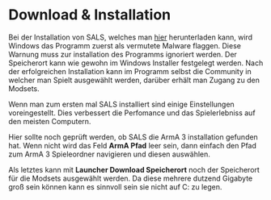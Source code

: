 # Download & Installation

Bei der Installation von SALS, welches man [hier](https://sals-app.com/) herunterladen kann, wird Windows das Programm zuerst als vermutete Malware flaggen. Diese Warnung muss zur installation des Programms ignoriert werden. Der Speicherort kann wie gewohn im Windows Installer festgelegt werden. Nach der erfolgreichen Installation kann im Programm selbst die Community in welcher man Spielt ausgewählt werden, darüber erhält man Zugang zu den Modsets. 

Wenn man zum ersten mal SALS installiert sind einige Einstellungen voreingestellt. Dies verbessert die Perfomance und das Spielerlebniss auf den meisten Computern.

Hier sollte noch geprüft werden, ob SALS die ArmA 3 installation gefunden hat. Wenn nicht wird das Feld **ArmA Pfad** leer sein, dann  einfach den Pfad zum ArmA 3 Spieleordner navigieren und diesen auswählen. 

Als letztes kann mit **Launcher Download Speicherort** noch der Speicherort für die Modsets ausgewählt werden. Da diese mehrere dutzend Gigabyte groß sein können kann es sinnvoll sein sie nicht auf C: zu legen. 
